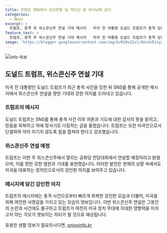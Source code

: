 ```yaml
---
title: 트럼프 SNS에서 상상못할 일 막으신 분 하나님에 감사
categories:
  - News
excerpt: >
  트럼프, 총격 후 위스콘신주 연설 기대 메시지   미국 전 대통령 도널드 트럼프가 총격 당한 후 SNS에 감사 글을 올리고 위스콘신주 연설을 기대한다고 밝혔다. 트럼프는 우리는 두려워하지 않을 것이며 미국인으로서 본성을 보여 악에 맞서야 한다고 강조했다. 이와 더불어 공화당 전당대회 참석 계획도 공개했다. 
feature_text: >
  트럼프, 총격 후 위스콘신주 연설 기대 메시지   미국 전 대통령 도널드 트럼프가 총격 당한 후 SNS에 감사 글을 올리고 위스콘신주 연설을 기대한다고 밝혔다. 트럼프는 우리는 두려워하지 않을 것이며 미국인으로서 본성을 보여 악에 맞서야 한다고 강조했다. 이와 더불어 공화당 전당대회 참석 계획도 공개했다. 
image: 'https://blogger.googleusercontent.com/img/b/R29vZ2xl/AVvXsEixyZcFfHzMRdzZMjFBmAUKJYCLCGyLL1o632UiGVXcaFdKo_bkvkuCioo0uUKlGfBVcT3P84aROyZIXSBEx3Aw5nCQ3pTgDom1WDC4m8eifvWiAmWEEVb4x6G_l8C0QH225ldMjyaFvpxGEBGNO37VmDTDMHGhJPq73UglMfDca1-0aw/s1600/blogspot.png'
---
```


<p><img src="https://blogger.googleusercontent.com/img/b/R29vZ2xl/AVvXsEixyZcFfHzMRdzZMjFBmAUKJYCLCGyLL1o632UiGVXcaFdKo_bkvkuCioo0uUKlGfBVcT3P84aROyZIXSBEx3Aw5nCQ3pTgDom1WDC4m8eifvWiAmWEEVb4x6G_l8C0QH225ldMjyaFvpxGEBGNO37VmDTDMHGhJPq73UglMfDca1-0aw/s1600/blogspot.png" alt="info 속보" /></p>

<h2 data-ke-size="size26">도널드 트럼프, 위스콘신주 연설 기대</h2>

<p data-ke-size="size16">미국 전 대통령인 도널드 트럼프가 최근 총격 사건을 당한 뒤 SNS를 통해 공개한 메시지에서 위스콘신주 연설을 향한 기대와 강한 의지를 드러내고 있습니다.  </p>

<h3>트럼프의 메시지</h3>

<p data-ke-size="size16">도널드 트럼프는 SNS를 통해 총격 사건 이후 여론과 기도에 대한 감사의 뜻을 밝히고, 믿음을 회복하고 악에 맞서기로 다짐하는 글을 올렸습니다. 트럼프는 또한 미국인으로서 단결하여 악이 이기지 않도록 힘을 합쳐야 한다고 강조했습니다. </p>

<h3>위스콘신주 연설 예정</h3>

<p data-ke-size="size16">트럼프는 이번 주 위스콘신주에서 열리는 공화당 전당대회에서 연설할 예정이라고 밝혔으며, 이를 향한 강한 염원과 기대를 표현했습니다. 이러한 발언은 현재의 상황 속에서도 미국을 대표하는 정치인으로서의 강인한 의지를 보여주고 있습니다. </p>

<h3>메시지에 담긴 강인한 의지</h3>

<p data-ke-size="size16">트럼프의 메시지에는 총격 사건으로부터 빠르게 회복한 강인한 모습과 더불어, 미국을 위해 여전한 사명감을 가지고 있는 모습이 엿보입니다. 이번 위스콘신주 연설은 그동안의 논란과 사건에도 불구하고 트럼프가 여전히 미국 정치 무대에 지대한 영향력을 미치고자 하는 각오가 엿보이는 자리가 될 것으로 예상됩니다. </p>
유용한 생활 정보가 필요하시다면, <a href="https://onioninfo.kr" rel="dofollow">onioninfo.kr</a>



